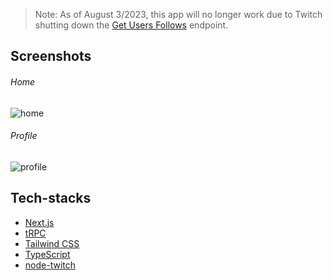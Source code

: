 > Note: As of August 3/2023, this app will no longer work due to Twitch shutting down the [Get Users Follows](https://dev.twitch.tv/docs/api/reference/#get-users-follows) endpoint.

<h2>Screenshots</h2>

###### Home

![home](https://user-images.githubusercontent.com/16352856/188114766-68e75e49-2cb3-42f8-80dd-a042a66b508f.png)

###### Profile

![profile](https://user-images.githubusercontent.com/16352856/188114794-9478c85d-5b50-42ef-b546-4aae50d45a9f.png)

<h2>Tech-stacks</h2>

- [Next.js](https://nextjs.org)
- [tRPC](https://trpc.io)
- [Tailwind CSS](https://tailwindcss.com)
- [TypeScript](https://typescriptlang.org)
- [node-twitch](https://www.npmjs.com/package/node-twitch)
